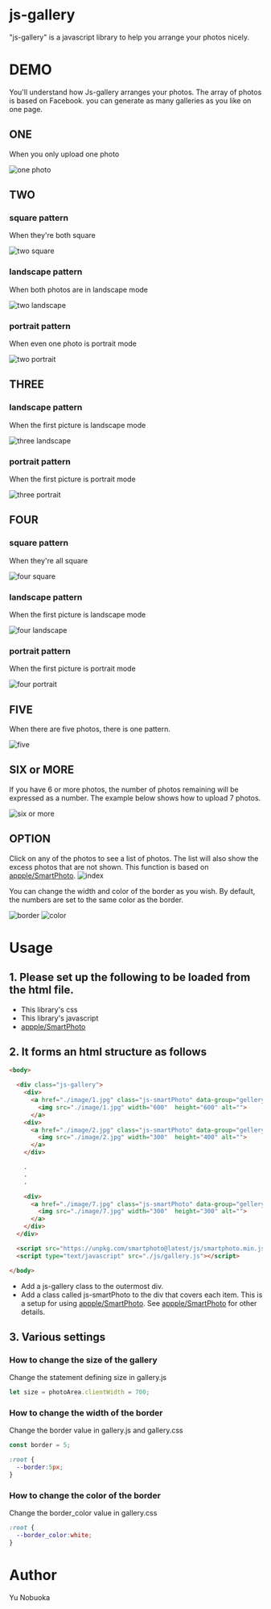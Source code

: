 # js-gallery

"js-gallery" is a javascript library to help you arrange your photos nicely.

# DEMO

You'll understand how Js-gallery arranges your photos. The array of photos is based on Facebook. you can generate as many galleries as you like on one page.

## ONE
When you only upload one photo

![one photo](./sample-image/1.png)

## TWO
### square pattern
When they're both square

![two square](./sample-image/2-z.png)

### landscape pattern
When both photos are in landscape mode

![two landscape](./sample-image/2-x.png)

### portrait pattern
When even one photo is portrait mode

![two portrait](./sample-image/2-y.png)

## THREE
### landscape pattern
When the first picture is landscape mode

![three landscape](./sample-image/3-x.png)

### portrait pattern
When the first picture is portrait mode

![three portrait](./sample-image/3-y.png)

## FOUR
### square pattern
When they're all square

![four square](./sample-image/4-z.png)

### landscape pattern
When the first picture is landscape mode

![four landscape](./sample-image/4-x.png)

### portrait pattern
When the first picture is portrait mode

![four portrait](./sample-image/4-y.png)

## FIVE
When there are five photos, there is one pattern.

![five](./sample-image/5.png)

## SIX or MORE
If you have 6 or more photos, the number of photos remaining will be expressed as a number. The example below shows how to upload 7 photos.

![six or more](./sample-image/6.png)

## OPTION
Click on any of the photos to see a list of photos. The list will also show the excess photos that are not shown. This function is based on [appple/SmartPhoto](https://github.com/appleple/SmartPhoto).
![index](./sample-image/index.png)

You can change the width and color of the border as you wish. By default, the numbers are set to the same color as the border.

![border](./sample-image/border.png)
![color](./sample-image/color.png)


# Usage
## 1. Please set up the following to be loaded from the html file.
   -  This library's css
   -  This library's javascript
   -  [appple/SmartPhoto](https://github.com/appleple/SmartPhoto)

## 2. It forms an html structure as follows
```HTML
<body>

  <div class="js-gallery">
    <div>
      <a href="./image/1.jpg" class="js-smartPhoto" data-group="gellery">
        <img src="./image/1.jpg" width="600"  height="600" alt="">
      </a>
    <div>
      <a href="./image/2.jpg" class="js-smartPhoto" data-group="gellery">
        <img src="./image/2.jpg" width="300"  height="400" alt="">
      </a>
    </div>

    .
    .
    .

    <div>
      <a href="./image/7.jpg" class="js-smartPhoto" data-group="gellery">
        <img src="./image/7.jpg" width="300"  height="300" alt="">
      </a>
    </div>
  </div>

  <script src="https://unpkg.com/smartphoto@latest/js/smartphoto.min.js"></script>
  <script type="text/javascript" src="./js/gallery.js"></script>

</body>
```
  -  Add a js-gallery class to the outermost div.
  -  Add a class called js-smartPhoto to the div that covers each item. This is a setup for using [appple/SmartPhoto](https://github.com/appleple/SmartPhoto). See [appple/SmartPhoto](https://github.com/appleple/SmartPhoto) for other details.

## 3. Various settings
### How to change the size of the gallery
Change the statement defining size in gallery.js
```javascript
let size = photoArea.clientWidth = 700;
```

### How to change the width of the border
Change the border value in gallery.js and gallery.css
```javascript
const border = 5;
```
```css
:root {
  --border:5px;
}
```
### How to change the color of the border
Change the border_color value in gallery.css
```css
:root {
  --border_color:white;
}
```
# Author
Yu Nobuoka
